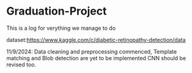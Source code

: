 # Graduation-Project

This is a log for verything we manage to do


dataset:https://www.kaggle.com/c/diabetic-retinopathy-detection/data




11/9/2024: Data cleaning and preprocessing commenced, Template matching and Blob detection are yet to be implemented
           CNN should be revised too.
           


